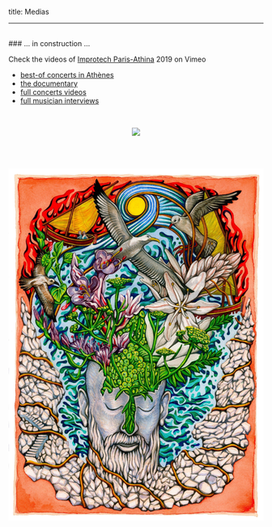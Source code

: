 title: Medias

---
<br>
### ... in  construction ...

Check the videos of [Improtech Paris-Athina](http://ikparisathina.ircam.fr/) 2019 on Vimeo

* [best-of concerts in Athènes](https://vimeo.com/428831250)
* [the documentary](https://vimeo.com/432057132)
* [full concerts  videos](https://vimeo.com/showcase/6364851)
* [full musician interviews](https://vimeo.com/showcase/7276504)

<br>


<p align="center">
  <img src="./images/Logo_improtech.png" width="300">
</p>


<br>
<br>

<p align="center">
  <img src="../images/IKPoster1b.jpg" width="1000">
</p>
